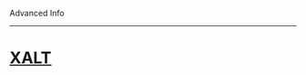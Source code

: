 Advanced Info

---

<!-- use only links inside h1, h2, h3 and h4 -->

# [XALT](https://eth-cscs.github.io/production/advanced_info/xalt)

